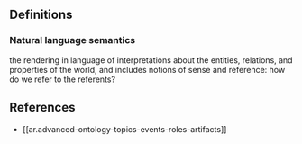 
## Definitions

### Natural language semantics

the rendering in language of interpretations about the entities, relations, and properties of the world, and includes notions of sense and reference: how do we refer to the referents?

## References

- [[ar.advanced-ontology-topics-events-roles-artifacts]]